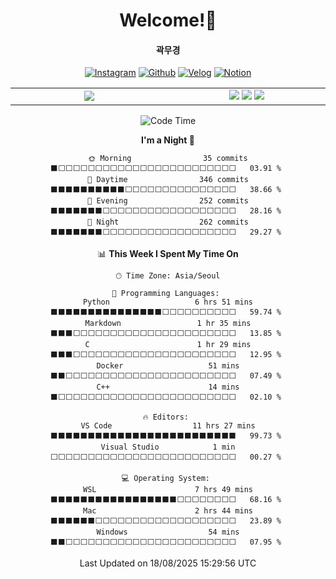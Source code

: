 <div align="center">
 
# Welcome!👋

 #### 곽무경
 [![Instagram](https://img.shields.io/badge/Instagram-E4405F?style=flat-square&logo=Instagram&logoColor=white)](https://www.instagram.com/kwakmu18)
 [![Github](https://img.shields.io/badge/GitHub-181717?style=flat-square&logo=github&logoColor=white)](https://www.github.com/kwakmu18)
 [![Velog](https://img.shields.io/badge/Naver%20Blog-20C997?style=flat-square&logo=naver&logoColor=white)](https://blog.naver.com/mckkk119)
 [![Notion](https://img.shields.io/badge/Portfolio-181717?style=flat-square&logo=notion&logoColor=white)](https://kwakmu18.github.io/portfolio)
 
<table frame=void>
 <tr>
  <td align="center" width=500px>
   <img src="https://github-readme-stats.vercel.app/api/wakatime?username=kwakmu18&layout=compact&count_private=true">
  </td>
  <td align="center" width=500px>
   <img src="http://mazassumnida.wtf/api/v2/generate_badge?boj=mckkk119">
   <img src="http://mazandi.herokuapp.com/api?handle=mckkk119&theme=warm">
   <img src="https://github-readme-stats.vercel.app/api/top-langs/?username=kwakmu18&layout=compact&theme=vue&link=https://github.com/kwakmu18/github-readme-stats">
  </td>
 </tr>
</table>


<!--START_SECTION:waka-->
![Code Time](http://img.shields.io/badge/Code%20Time-1%2C371%20hrs%2038%20mins-blue)

**I'm a Night 🦉** 

```text
🌞 Morning                35 commits          ⬛⬜⬜⬜⬜⬜⬜⬜⬜⬜⬜⬜⬜⬜⬜⬜⬜⬜⬜⬜⬜⬜⬜⬜⬜   03.91 % 
🌆 Daytime                346 commits         ⬛⬛⬛⬛⬛⬛⬛⬛⬛⬛⬜⬜⬜⬜⬜⬜⬜⬜⬜⬜⬜⬜⬜⬜⬜   38.66 % 
🌃 Evening                252 commits         ⬛⬛⬛⬛⬛⬛⬛⬜⬜⬜⬜⬜⬜⬜⬜⬜⬜⬜⬜⬜⬜⬜⬜⬜⬜   28.16 % 
🌙 Night                  262 commits         ⬛⬛⬛⬛⬛⬛⬛⬜⬜⬜⬜⬜⬜⬜⬜⬜⬜⬜⬜⬜⬜⬜⬜⬜⬜   29.27 % 
```


📊 **This Week I Spent My Time On** 

```text
🕑︎ Time Zone: Asia/Seoul

💬 Programming Languages: 
Python                   6 hrs 51 mins       ⬛⬛⬛⬛⬛⬛⬛⬛⬛⬛⬛⬛⬛⬛⬛⬜⬜⬜⬜⬜⬜⬜⬜⬜⬜   59.74 % 
Markdown                 1 hr 35 mins        ⬛⬛⬛⬜⬜⬜⬜⬜⬜⬜⬜⬜⬜⬜⬜⬜⬜⬜⬜⬜⬜⬜⬜⬜⬜   13.85 % 
C                        1 hr 29 mins        ⬛⬛⬛⬜⬜⬜⬜⬜⬜⬜⬜⬜⬜⬜⬜⬜⬜⬜⬜⬜⬜⬜⬜⬜⬜   12.95 % 
Docker                   51 mins             ⬛⬛⬜⬜⬜⬜⬜⬜⬜⬜⬜⬜⬜⬜⬜⬜⬜⬜⬜⬜⬜⬜⬜⬜⬜   07.49 % 
C++                      14 mins             ⬛⬜⬜⬜⬜⬜⬜⬜⬜⬜⬜⬜⬜⬜⬜⬜⬜⬜⬜⬜⬜⬜⬜⬜⬜   02.10 % 

🔥 Editors: 
VS Code                  11 hrs 27 mins      ⬛⬛⬛⬛⬛⬛⬛⬛⬛⬛⬛⬛⬛⬛⬛⬛⬛⬛⬛⬛⬛⬛⬛⬛⬛   99.73 % 
Visual Studio            1 min               ⬜⬜⬜⬜⬜⬜⬜⬜⬜⬜⬜⬜⬜⬜⬜⬜⬜⬜⬜⬜⬜⬜⬜⬜⬜   00.27 % 

💻 Operating System: 
WSL                      7 hrs 49 mins       ⬛⬛⬛⬛⬛⬛⬛⬛⬛⬛⬛⬛⬛⬛⬛⬛⬛⬜⬜⬜⬜⬜⬜⬜⬜   68.16 % 
Mac                      2 hrs 44 mins       ⬛⬛⬛⬛⬛⬛⬜⬜⬜⬜⬜⬜⬜⬜⬜⬜⬜⬜⬜⬜⬜⬜⬜⬜⬜   23.89 % 
Windows                  54 mins             ⬛⬛⬜⬜⬜⬜⬜⬜⬜⬜⬜⬜⬜⬜⬜⬜⬜⬜⬜⬜⬜⬜⬜⬜⬜   07.95 % 
```


 Last Updated on 18/08/2025 15:29:56 UTC
<!--END_SECTION:waka-->

</div>
